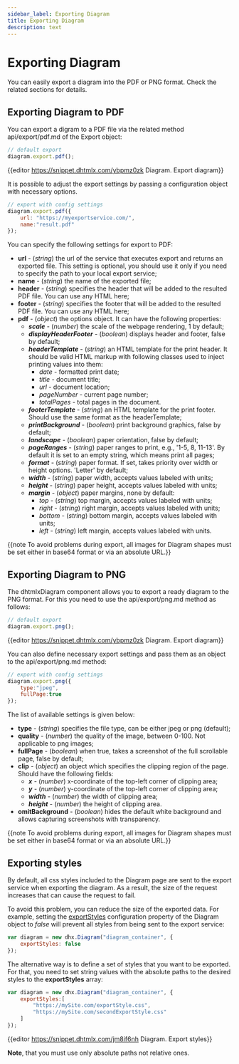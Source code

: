 ```yaml
---
sidebar_label: Exporting Diagram
title: Exporting Diagram
description: text
---
```


# Exporting Diagram

You can easily export a diagram into the PDF or PNG format. Check the related sections for details.

Exporting Diagram to PDF
----------------------

You can export a digram to a PDF file via the related method api/export/pdf.md of the Export object:

~~~js
// default export
diagram.export.pdf();
~~~

{{editor	https://snippet.dhtmlx.com/ybpmz0zk	Diagram. Export diagram}}

It is possible to adjust the export settings by passing a configuration object with necessary options.

~~~js
// export with config settings
diagram.export.pdf({
    url: "https://myexportservice.com/",
    name:"result.pdf"
});
~~~

You can specify the following settings for export to PDF:

- **url** - (*string*) the url of the service that executes export and returns an exported file. This setting is optional, you should use it only if you need to specify the path to your local export service;
- **name** - (*string*) the name of the exported file;
- **header** - (*string*) specifies the header that will be added to the resulted PDF file. You can use any HTML here;
- **footer** - (*string*) specifies the footer that will be added to the resulted PDF file. You can use any HTML here;
- **pdf** - (*object*) the options object. It can have the following properties:
	- **_scale_** - (*number*) the scale of the webpage rendering, 1 by default;
	- **_displayHeaderFooter_** - (*boolean*) displays header and footer, false by default;
	- **_headerTemplate_** - (*string*) an HTML template for the print header. It should be valid HTML markup with following classes used to inject printing values into them:
		- *date* - formatted print date;
		- *title* - document title;
		- *url* - document location;
		- *pageNumber* - current page number;
		- *totalPages* - total pages in the document.
	- **_footerTemplate_** - (*string*) an HTML template for the print footer. Should use the same format as the headerTemplate;
	- **_printBackground_** - (*boolean*) print background graphics, false by default;
	- **_landscape_** - (*boolean*) paper orientation, false by default;
	- **_pageRanges_** - (*string*) paper ranges to print, e.g., '1-5, 8, 11-13'. By default it is set to an empty string, which means print all pages;
	- **_format_** - (*string*) paper format. If set, takes priority over width or height options. 'Letter' by default;
	- **_width_** - (*string*) paper width, accepts values labeled with units;
	- **_height_** - (*string*) paper height, accepts values labeled with units;
	- **_margin_** - (*object*) paper margins, none by default:
		- *top* - (*string*) top margin, accepts values labeled with units;
		- *right* - (*string*) right margin, accepts values labeled with units;
		- *bottom* - (*string*) bottom margin, accepts values labeled with units;
		- *left* - (*string*) left margin, accepts values labeled with units.
        
{{note To avoid problems during export, all images for Diagram shapes must be set either in base64 format or via an absolute URL.}}

Exporting Diagram to PNG
------------------------

The dhtmlxDiagram component allows you to export a ready diagram to the PNG format. For this you need to use the api/export/png.md method as follows:

~~~js
// default export
diagram.export.png();
~~~

{{editor	https://snippet.dhtmlx.com/ybpmz0zk	Diagram. Export diagram}}

You can also define necessary export settings and pass them as an object to the api/export/png.md method:

~~~js
// export with config settings
diagram.export.png({
    type:"jpeg",
    fullPage:true
});
~~~

The list of available settings is given below:

- **type** - (*string*) specifies the file type, can be either jpeg or png (default);
- **quality** - (*number*) the quality of the image, between 0-100. Not applicable to png images;
- **fullPage** - (*boolean*) when true, takes a screenshot of the full scrollable page, false by default;
- **clip** - (*object*) an object which specifies the clipping region of the page. Should have the following fields:
	- **_x_** - (*number*) x-coordinate of the top-left corner of clipping area;
	- **_y_** - (*number*) y-coordinate of the top-left corner of clipping area;
	- **_width_** - (*number*) the width of clipping area;
	- **_height_** - (*number*) the height of clipping area.
- **omitBackground** -  (*boolean*) hides the default white background and allows capturing screenshots with transparency.

{{note To avoid problems during export, all images for Diagram shapes must be set either in base64 format or via an absolute URL.}}

Exporting styles
-----------------

By default, all css styles included to the Diagram page are sent to the export service when exporting the diagram. As a result, the size of the request increases that can cause the request to fail.

To avoid this problem, you can reduce the size of the exported data. For example, setting the [exportStyles](api/diagram_exportstyles_config.md) configuration property of the Diagram object to *false* will prevent all styles from being sent to the export service:

~~~js
var diagram = new dhx.Diagram("diagram_container", { 
  	exportStyles: false
});
~~~

The alternative way is to define a set of styles that you want to be exported. For that, you need to set string values with the absolute paths to the desired styles to the **exportStyles** array:

~~~js
var diagram = new dhx.Diagram("diagram_container", { 
  	exportStyles:[
        "https://mySite.com/exportStyle.css",
        "https://mySite.com/secondExportStyle.css"
    ]
});
~~~

{{editor	https://snippet.dhtmlx.com/jm8if6nh	Diagram. Export styles}}

**Note**, that you must use only absolute paths not relative ones.